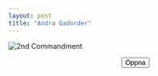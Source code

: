 ```yaml
---
layout: post
title: "Andra Gadorder"
---
```


![2nd Commandment](/assets/2.gadorder.png)
<p style="text-align: center;">
    <a  href="/assets/2.gadorder.png"><button class="btn btn-outline-dark">Öppna</button></a>
</p>
